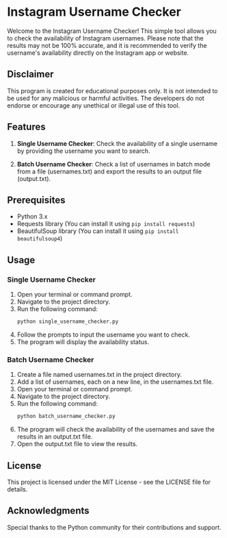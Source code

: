 # Instagram Username Checker

Welcome to the Instagram Username Checker! This simple tool allows you to check the availability of Instagram usernames. Please note that the results may not be 100% accurate, and it is recommended to verify the username's availability directly on the Instagram app or website.

## Disclaimer

This program is created for educational purposes only. It is not intended to be used for any malicious or harmful activities. The developers do not endorse or encourage any unethical or illegal use of this tool.

## Features

1. **Single Username Checker**: Check the availability of a single username by providing the username you want to search.

2. **Batch Username Checker**: Check a list of usernames in batch mode from a file (usernames.txt) and export the results to an output file (output.txt).

## Prerequisites

- Python 3.x
- Requests library (You can install it using `pip install requests`)
- BeautifulSoup library (You can install it using `pip install beautifulsoup4`)

## Usage

### Single Username Checker

1. Open your terminal or command prompt.
2. Navigate to the project directory.
3. Run the following command:
   ```bash
   python single_username_checker.py
4. Follow the prompts to input the username you want to check.
5. The program will display the availability status.

### Batch Username Checker
1. Create a file named usernames.txt in the project directory.
2. Add a list of usernames, each on a new line, in the usernames.txt file.
3. Open your terminal or command prompt.
4. Navigate to the project directory.
5. Run the following command:
   ```bash
   python batch_username_checker.py
6. The program will check the availability of the usernames and save the results in an output.txt file.
7. Open the output.txt file to view the results.

## License
This project is licensed under the MIT License - see the LICENSE file for details.

## Acknowledgments
Special thanks to the Python community for their contributions and support.
